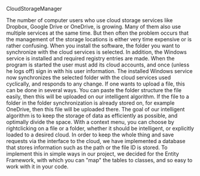 CloudStorageManager

The number of computer users who use cloud storage services like Dropbox, Google Drive or OneDrive, is growing. Many of them also use multiple services at the same time. But then often the problem occurs that the management of the storage locations is either very time expensive or is rather confusing. 
When you install the software, the folder you want to synchronize with the cloud services is selected. In addition, the Windows service is installed and required registry entries are made. When the program is started the user must add its cloud accounts, and once (unless he logs off) sign in with his user information. The installed Windows service now synchronizes the selected folder with the cloud services used cyclically, and responds to any change. If one wants to upload a file, this can be done in several ways. You can paste the folder structure the file easily, then this will be uploaded on our intelligent algorithm. If the file to a folder in the folder synchronization is already stored on, for example OneDrive, then this file will be uploaded there. The goal of our intelligent algorithm is to keep the storage of data as efficiently as possible, and optimally divide the space. With a context menu, you can choose by rightclicking on a file or a folder, whether it should be intelligent, or explicitly loaded to a desired cloud. In order to keep the whole thing and save requests via the interface to the cloud, we have implemented a database that stores information such as the path or the file ID is stored. To implement this in simple ways in our project, we decided for the Entity Framework, with which you can "map" the tables to classes, and so easy to work with it in your code.
